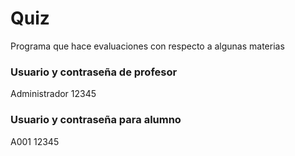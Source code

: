 # Quiz
Programa que hace evaluaciones con respecto a algunas materias 

### Usuario y contraseña de profesor 
Administrador 12345   

### Usuario y contraseña para alumno 
A001  12345
